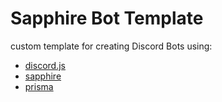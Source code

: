 # Sapphire Bot Template

custom template for creating Discord Bots using:
* [discord.js](https://discord.js.org/#/)
* [sapphire](https://www.sapphirejs.dev/)
* [prisma](https://www.prisma.io/)
